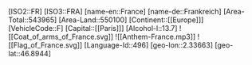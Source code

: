 ﻿---
location: [46.8944,2.33663]
type: Country
tags:
- geo/Country

SpocWebEntityId: 26896
isDeleted: false
confidential: public

---
[ISO2::FR]
[ISO3::FRA]
[name-en::France]
[name-de::Frankreich]
[Area-Total::543965]
[Area-Land::550100]
[Continent::[[Europe]]]
[VehicleCode::F]
[Capital::[[Paris]]]
[Alcohol-l::13.7]
![[Coat_of_arms_of_France.svg]]
![[Anthem-France.mp3]]
![[Flag_of_France.svg]]
[Language-Id::496]
[geo-lon::2.33663]
[geo-lat::46.8944]

